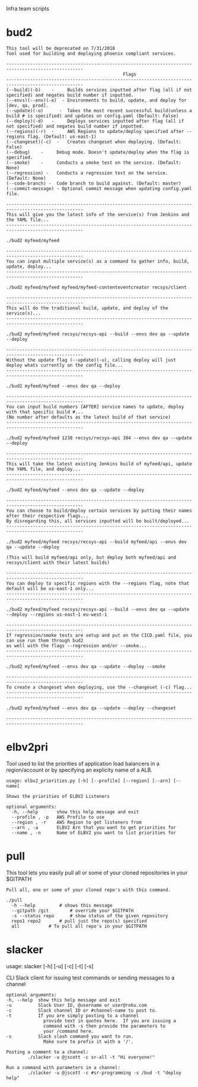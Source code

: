 Infra team scripts

# bud2 
    This tool will be deprecated on 7/31/2018
    Tool used for building and deploying phoenix compliant services.
    
    ---------------------------------------------------------------------------------------------------
                                                Flags
    ---------------------------------------------------------------------------------------------------
    (--build)(-b)    -     Builds services inputted after flag (all if not specified) and negates build number if inputted.
    (--envs)(--env)(-e)  - Environments to build, update, and deploy for [dev, qa, prod].
    (--update)(-u)      -  Takes the most recent successful build(unless a  build # is specified) and updates on config.yaml (Default: False)
    (--deploy)(-d)   -     Deploys services inputted after flag (all if not specified) and negates build number if inputted.
    (--regions)(-r)  -     AWS Regions to update/deploy specified after --regions flag. (Default: us-east-1)
    (--changeset)(-c)  -   Creates changeset when deploying. (Default: False)
    (--debug)    -     Debug mode. Doesn't update/deploy when the flag is specified.
    (--smoke)    -     Conducts a smoke test on the service. (Default: None)
    (--regression) -   Conducts a regression test on the service. (Default: None)
    (--code-branch) -  Code branch to build against. (Default: master)
    (--commit-message) - Optional commit message when updating config.yaml file.

    ---------------------------------------------------------------------------------------------------
    This will give you the latest info of the service(s) from Jenkins and the YAML file...
    ---------------------------------------------------------------------------------------------------

    ./bud2 myfeed/myfeed

    ---------------------------------------------------------------------------------------------------
    You can input multiple service(s) as a command to gather info, build, update, deploy...
    ---------------------------------------------------------------------------------------------------

    ./bud2 myfeed/myfeed myfeed/myfeed-contenteventcreator recsys/client

    ---------------------------------------------------------------------------------------------------
    This will do the traditional build, update, and deploy of the service(s)...
    ---------------------------------------------------------------------------------------------------

    ./bud2 myfeed/myfeed recsys/recsys-api --build --envs dev qa --update --deploy

    ---------------------------------------------------------------------------------------------------
    Without the update flag (--update)(-u), calling deploy will just deploy whats currently on the config file...
    ---------------------------------------------------------------------------------------------------

    ./bud2 myfeed/myfeed --envs dev qa --deploy

    ---------------------------------------------------------------------------------------------------
    You can input build numbers [AFTER] service names to update, deploy with that specific build #...
    (No number after defaults as the latest build of that service)
    ---------------------------------------------------------------------------------------------------

    ./bud2 myfeed/myfeed 1238 recsys/recsys-api 384 --envs dev qa --update --deploy

    ---------------------------------------------------------------------------------------------------
    This will take the latest existing Jenkins build of myfeed/api, update the YAML file, and deploy...
    ---------------------------------------------------------------------------------------------------

    ./bud2 myfeed/myfeed --envs dev qa --update --deploy

    ---------------------------------------------------------------------------------------------------
    You can choose to build/deploy certain services by putting their names after their respective flags...
    By disregarding this, all services inputted will be built/deployed...
    ---------------------------------------------------------------------------------------------------

    ./bud2 myfeed/myfeed recsys/recsys-api --build myfeed/api --envs dev qa --update --deploy

    (This will build myfeed/api only, but deploy both myfeed/api and recsys/client with their latest builds)

    ---------------------------------------------------------------------------------------------------
    You can deploy to specific regions with the --regions flag, note that default will be us-east-1 only...
    ---------------------------------------------------------------------------------------------------

    ./bud2 myfeed/myfeed recsys/recsys-api --build --envs dev qa --update --deploy --regions us-east-1 eu-west-1

    ---------------------------------------------------------------------------------------------------
    If regression/smoke tests are setup and put on the CICD.yaml file, you can use run them through bud2
    as well with the flags --regression and/or --smoke...
    ---------------------------------------------------------------------------------------------------

    ./bud2 myfeed/myfeed --envs dev qa --update --deploy --smoke

    ---------------------------------------------------------------------------------------------------
    To create a changeset when deploying, use the --changeset (-c) flag...
    ---------------------------------------------------------------------------------------------------

    ./bud2 myfeed/myfeed --envs dev qa --update --deploy --changeset

    ---------------------------------------------------------------------------------------------------
    
# elbv2pri
    
Tool used to list the priorities of application load balancers in a region/account or by specifying an explicity name of a ALB.
    
    usage: elbv2_priorities.py [-h] [--profile] [--region] [--arn] [--name]

    Shows the priorities of ELBV2 Listeners

    optional arguments:
      -h, --help       show this help message and exit
      --profile , -p   AWS Profile to use
      --region , -r    AWS Region to get listeners from
      --arn , -a       ELBV2 Arn that you want to get priorities for
      --name , -n      Name of ELBV2 you want to list priorities for
      
# pull

This tool lets you easily pull all or some of your cloned repositories in your $GITPATH

    Pull all, one or some of your cloned repo's with this command.

    ./pull
      -h --help			# shows this message
      --gitpath /git		# override your $GITPATH
      -s --status repo		# show status of the given repository
      repo1 repo2		# pull just the repo(s) specified
      all 			# To pull all repo's in your $GITPATH
      
# slacker

usage: slacker [-h] [-u] [-c] [-t] [-s]

CLI Slack client for issuing test commands or sending messages to a channel

    optional arguments:
    -h, --help  show this help message and exit
    -u          Slack User ID, @username or user@roku.com
    -c          Slack channel ID or #channel-name to post to.
    -t          If you are simply posting to a channel
                  provide text in quotes here.  If you are issuing a
                  command with -s then provide the parameters to
                  your /command here.
    -s          Slack slash command you want to run.
                  Make sure to prefix it with a '/'.

    Posting a comment to a channel:
            ./slacker -u @jscott -c sr-all -t "Hi everyone!"

    Run a command with parameters in a channel:
            ./slacker -u @jscott -c #sr-programming -s /bud -t "deploy help"
      
